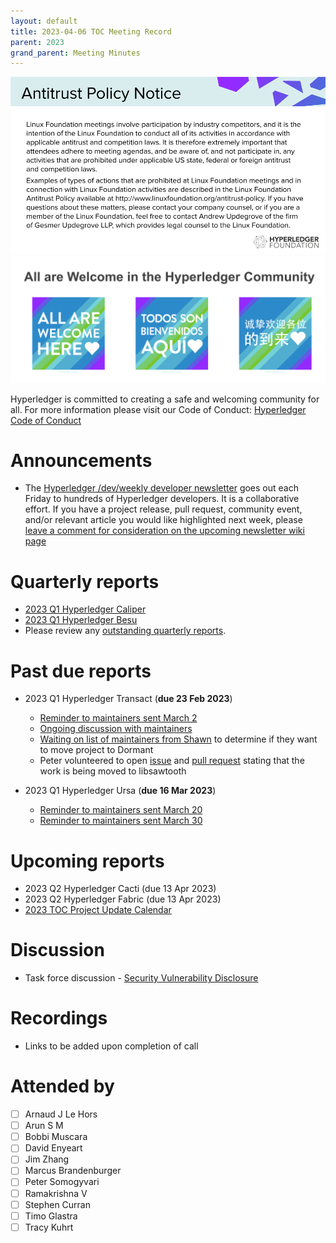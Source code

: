 ```yaml
---
layout: default
title: 2023-04-06 TOC Meeting Record
parent: 2023
grand_parent: Meeting Minutes
---
```

![Antitrust Policy Notice](../images/antitrust-policy-notice.png "Antitrust Policy Notice")
![All are Welcome in the Hyperledger Community](../images/all-are-welcome.png "All are Welcome in the Hyperledger Community")

Hyperledger is committed to creating a safe and welcoming community for all. For more information please visit our Code of Conduct: [Hyperledger Code of Conduct](https://toc.hyperledger.org/governing-documents/code-of-conduct.html)

# Announcements
* The [Hyperledger /dev/weekly developer newsletter](https://wiki.hyperledger.org/pages/viewpage.action?pageId=39618905) goes out each Friday to hundreds of Hyperledger developers. It is a collaborative effort. If you have a project release, pull request, community event, and/or relevant article you would like highlighted next week, please [leave a comment for consideration on the upcoming newsletter wiki page](https://wiki.hyperledger.org/display/DR/2023)

# Quarterly reports
* [2023 Q1 Hyperledger Caliper](https://github.com/hyperledger/toc/pull/85)
* [2023 Q1 Hyperledger Besu](https://github.com/hyperledger/toc/pull/88)
* Please review any [outstanding quarterly reports](https://github.com/hyperledger/toc/pulls?q=is%3Apr+is%3Aopen+label%3Aquarterly-report+user-review-requested%3A%40me).

# Past due reports
* 2023 Q1 Hyperledger Transact (**due 23 Feb 2023**)
    * [Reminder to maintainers sent March 2](https://discord.com/channels/905194001349627914/941414458922790982/1080893688441491536)
    * [Ongoing discussion with maintainers](https://discord.com/channels/905194001349627914/941414458922790982/1081247988275486752)
    * [Waiting on list of maintainers from Shawn](https://discord.com/channels/905194001349627914/941414458922790982/1083097678461800580) to determine if they want to move project to Dormant
    * Peter volunteered to open [issue](https://github.com/hyperledger/transact/issues/375) and [pull request](https://github.com/hyperledger/transact/pull/376) stating that the work is being moved to libsawtooth

* 2023 Q1 Hyperledger Ursa (**due 16 Mar 2023**)
    * [Reminder to maintainers sent March 20](https://discord.com/channels/905194001349627914/941474924516737126/1087428893255942174)
    * [Reminder to maintainers sent March 30](https://discord.com/channels/905194001349627914/941474924516737126/1091000974136578068)

# Upcoming reports
* 2023 Q2 Hyperledger Cacti (due 13 Apr 2023)
* 2023 Q2 Hyperledger Fabric (due 13 Apr 2023)
* [2023 TOC Project Update Calendar](https://wiki.hyperledger.org/display/TSC/2023+TOC+Project+Update+Calendar)

# Discussion
* Task force discussion - [Security Vulnerability Disclosure](https://github.com/hyperledger/toc/issues/48)

# Recordings
* Links to be added upon completion of call

# Attended by
* [ ] Arnaud J Le Hors
* [ ] Arun S M
* [ ] Bobbi Muscara
* [ ] David Enyeart
* [ ] Jim Zhang
* [ ] Marcus Brandenburger
* [ ] Peter Somogyvari
* [ ] Ramakrishna V
* [ ] Stephen Curran
* [ ] Timo Glastra
* [ ] Tracy Kuhrt
